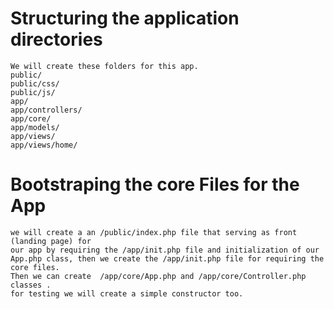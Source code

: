 # Structuring the application directories

    We will create these folders for this app.
    public/
    public/css/
    public/js/
    app/
    app/controllers/
    app/core/
    app/models/
    app/views/
    app/views/home/


# Bootstraping the core Files for the App
    we will create a an /public/index.php file that serving as front (landing page) for 
    our app by requiring the /app/init.php file and initialization of our App.php class, then we create the /app/init.php file for requiring the core files.
    Then we can create  /app/core/App.php and /app/core/Controller.php classes .
    for testing we will create a simple constructor too.
